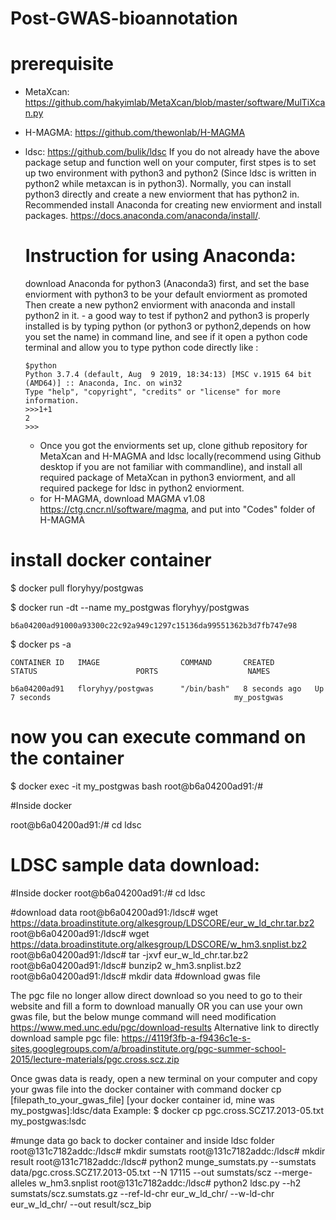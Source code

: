 # Post-GWAS-bioannotation

# prerequisite 
- MetaXcan: https://github.com/hakyimlab/MetaXcan/blob/master/software/MulTiXcan.py
- H-MAGMA: https://github.com/thewonlab/H-MAGMA
- ldsc: https://github.com/bulik/ldsc 
  If you do not already have the above package setup and function well on your computer, first stpes is to set up two environment with python3 and python2 (Since ldsc is written in python2 while metaxcan is in python3). Normally, you can install python3 directly and create a new enviorment that has python2 in. 
  Recommended install Anaconda for creating new enviorment and install packages. https://docs.anaconda.com/anaconda/install/. 
  # Instruction for using Anaconda:
    download Anaconda for python3 (Anaconda3) first, and set the base enviorment with python3 to be your default enviorment as promoted
    Then create a new python2 enviorment with anaconda and install python2 in it. 
      - a good way to test if python2 and python3 is properly installed is by typing python (or python3 or python2,depends on how you set the name) in command line, and see if it open a python code terminal and allow you to type python code directly like :

      $python
      Python 3.7.4 (default, Aug  9 2019, 18:34:13) [MSC v.1915 64 bit (AMD64)] :: Anaconda, Inc. on win32
      Type "help", "copyright", "credits" or "license" for more information.
      >>>1+1
      2
      >>>
  
  - Once you got the enviorments set up, clone github repository for MetaXcan and  H-MAGMA and ldsc locally(recommend using Github desktop if you are not familiar with commandline), and install all required package of MetaXcan in python3 enviorment, and all required packege for ldsc in python2 enviorment. 
  - for H-MAGMA, download MAGMA v1.08 https://ctg.cncr.nl/software/magma, and put into "Codes" folder of H-MAGMA

# install docker container
  $ docker pull floryhyy/postgwas
  
  $ docker run -dt --name my_postgwas floryhyy/postgwas
  
    b6a04200ad91000a93300c22c92a949c1297c15136da99551362b3d7fb747e98
    
  $ docker ps -a
  
    CONTAINER ID   IMAGE                  COMMAND       CREATED         STATUS                      PORTS                    NAMES
    
    b6a04200ad91   floryhyy/postgwas      "/bin/bash"   8 seconds ago   Up 7 seconds                                         my_postgwas
    
  # now you can execute command on the container
  $ docker exec -it my_postgwas bash
  root@b6a04200ad91:/#
  
  #Inside docker
  
  root@b6a04200ad91:/# cd ldsc

# LDSC sample data download:
  #Inside docker
  root@b6a04200ad91:/# cd ldsc
  
  #download data
  root@b6a04200ad91:/ldsc# wget https://data.broadinstitute.org/alkesgroup/LDSCORE/eur_w_ld_chr.tar.bz2
  root@b6a04200ad91:/ldsc# wget https://data.broadinstitute.org/alkesgroup/LDSCORE/w_hm3.snplist.bz2
  root@b6a04200ad91:/ldsc# tar -jxvf eur_w_ld_chr.tar.bz2
  root@b6a04200ad91:/ldsc# bunzip2 w_hm3.snplist.bz2
  root@b6a04200ad91:/ldsc# mkdir data
  #download gwas file
  
  The pgc file no longer allow direct download so you need to go to their website and fill a form to download manually OR you can use your own gwas file, but the below munge command will need modification
  https://www.med.unc.edu/pgc/download-results
  Alternative link to directly download sample pgc file: https://4119f3fb-a-f9436c1e-s-sites.googlegroups.com/a/broadinstitute.org/pgc-summer-school-2015/lecture-materials/pgc.cross.scz.zip

  Once gwas data is ready, open a new terminal on your computer and copy your gwas file into the docker container with command
  docker cp [filepath_to_your_gwas_file] [your docker container id, mine was my_postgwas]:ldsc/data
  Example: $ docker cp pgc.cross.SCZ17.2013-05.txt my_postgwas:lsdc   
  
#munge data
  go back to docker container and inside ldsc folder
  root@131c7182addc:/ldsc# mkdir sumstats
  root@131c7182addc:/ldsc# mkdir result
  root@131c7182addc:/ldsc# python2 munge_sumstats.py --sumstats data/pgc.cross.SCZ17.2013-05.txt --N 17115 --out sumstats/scz --merge-alleles w_hm3.snplist
  root@131c7182addc:/ldsc#   python2   ldsc.py --h2 sumstats/scz.sumstats.gz --ref-ld-chr eur_w_ld_chr/ --w-ld-chr eur_w_ld_chr/ --out result/scz_bip


  
